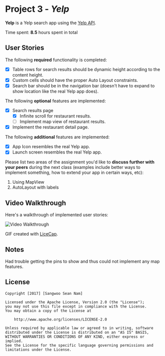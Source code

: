 # Project 3 - *Yelp*

**Yelp** is a Yelp search app using the [Yelp API](http://www.yelp.com/developers/documentation/v2/search_api).

Time spent: **8.5** hours spent in total

## User Stories

The following **required** functionality is completed:

- [x] Table rows for search results should be dynamic height according to the content height.
- [x] Custom cells should have the proper Auto Layout constraints.
- [x] Search bar should be in the navigation bar (doesn't have to expand to show location like the real Yelp app does).

The following **optional** features are implemented:

- [x] Search results page
   - [x] Infinite scroll for restaurant results.
   - [ ] Implement map view of restaurant results.
- [x] Implement the restaurant detail page.

The following **additional** features are implemented:
- [x] App Icon resembles the real Yelp app.
- [x] Launch screen resembles the real Yelp app.

Please list two areas of the assignment you'd like to **discuss further with your peers** during the next class (examples include better ways to implement something, how to extend your app in certain ways, etc):

1. Using MapView
2. AutoLayout with labels

## Video Walkthrough 

Here's a walkthrough of implemented user stories:

<img src='http://imgur.com/zgi0NzA.gif' title='Video Walkthrough' width='' alt='Video Walkthrough' />

GIF created with [LiceCap](http://www.cockos.com/licecap/).

## Notes

Had trouble getting the pins to show and thus could not implement any map features.

## License

    Copyright [2017] [Sangwoo Sean Nam]

    Licensed under the Apache License, Version 2.0 (the "License");
    you may not use this file except in compliance with the License.
    You may obtain a copy of the License at

        http://www.apache.org/licenses/LICENSE-2.0

    Unless required by applicable law or agreed to in writing, software
    distributed under the License is distributed on an "AS IS" BASIS,
    WITHOUT WARRANTIES OR CONDITIONS OF ANY KIND, either express or implied.
    See the License for the specific language governing permissions and
    limitations under the License.